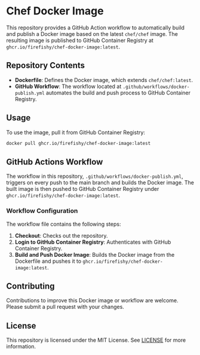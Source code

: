 # Chef Docker Image

This repository provides a GitHub Action workflow to automatically build and publish a Docker image based on the latest `chef/chef` image. The resulting image is published to GitHub Container Registry at `ghcr.io/firefishy/chef-docker-image:latest`.

## Repository Contents

- **Dockerfile**: Defines the Docker image, which extends `chef/chef:latest`.
- **GitHub Workflow**: The workflow located at `.github/workflows/docker-publish.yml` automates the build and push process to GitHub Container Registry.

## Usage

To use the image, pull it from GitHub Container Registry:

```sh
docker pull ghcr.io/firefishy/chef-docker-image:latest
```

## GitHub Actions Workflow

The workflow in this repository, `.github/workflows/docker-publish.yml`, triggers on every push to the main branch and builds the Docker image. The built image is then pushed to GitHub Container Registry under `ghcr.io/firefishy/chef-docker-image:latest`.

### Workflow Configuration

The workflow file contains the following steps:

1. **Checkout**: Checks out the repository.
2. **Login to GitHub Container Registry**: Authenticates with GitHub Container Registry.
3. **Build and Push Docker Image**: Builds the Docker image from the Dockerfile and pushes it to `ghcr.io/firefishy/chef-docker-image:latest`.

## Contributing

Contributions to improve this Docker image or workflow are welcome. Please submit a pull request with your changes.

## License

This repository is licensed under the MIT License. See [LICENSE](LICENSE) for more information.